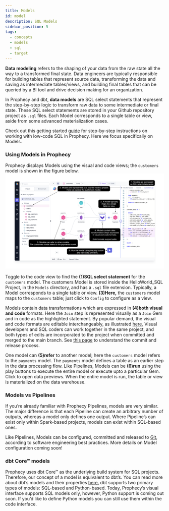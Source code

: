 ```yaml
---
title: Models
id: model
description: SQL Models
sidebar_position: 5
tags:
  - concepts
  - models
  - sql
  - target
---
```


**Data modeling** refers to the shaping of your data from the raw state all the way to a transformed final state. Data engineers are typically responsible for building tables that represent source data, transforming the data and saving as intermediate tables/views, and building final tables that can be queried by a BI tool and drive decision making for an organization.

In Prophecy and dbt, **data models** are SQL select statements that represent the step-by-step logic to transform raw data to some intermediate or final state. These SQL select statements are stored in your Github repository project as `.sql` files. Each Model corresponds to a single table or view, aside from some advanced materialization cases.

Check out this getting started [guide](/docs/getting-started/getting-started-with-low-code-sql.md) for step-by-step instructions on working with low-code SQL in Prophecy. Here we focus specifically on Models.

### Using Models in Prophecy

Prophecy displays Models using the visual and code views; the `customers` model is shown in the figure below.
![models-overview](./img/models-overview.png)

Toggle to the code view to find the **(1)SQL select statement** for the `customers` model. The customers Model is stored inside the HelloWorld_SQL Project, in the `Models` directory, and has a `.sql` file extension. Typically, a Model corresponds to a single table or view. **(3)Here,** the `customers` model maps to the `customers` table; just click to `Config` to configure as a view.

Models contain data transformations which are expressed in **(4)both visual and code** formats. Here the `Join` step is represented visually as a `Join` Gem and in code as the highlighted statement. By popular demand, the visual and code formats are editable interchangeably, as illustrated [here.](/docs/low-code-sql/low-code-sql.md) Visual developers and SQL coders can work together in the same project, and both types of edits are incorporated to the project when committed and merged to the main branch. See [this page](/docs/metadata/git.md#how-to-commit-changes) to understand the commit and release process.

One model can **(5)refer** to another model; here the `customers` model refers to the `payments` model. The `payments` model defines a table as an earlier step in the data processing flow. Like Pipelines, Models can be **(6)run** using the play buttons to execute the entire model or execute upto a particular Gem. Click to open data previews. When the entire model is run, the table or view is materialized on the data warehouse.

### Models vs Pipelines

If you’re already familiar with Prophecy Pipelines, models are very similar. The major difference is that each Pipeline can create an arbitrary number of outputs, whereas a model only defines one output. Where Pipeline’s can exist only within Spark-based projects, models can exist within SQL-based ones.

Like Pipelines, Models can be configured, committed and released to [Git](/docs/metadata/git.md), according to software engineering best practices. More details on Model configuration coming soon!

### dbt Core™ models

Prophecy uses dbt Core™ as the underlying build system for SQL projects. Therefore, our concept of a model is equivalent to dbt’s. You can read more about dbt’s models and their properties [here.](https://docs.getdbt.com/docs/build/models) dbt supports two primary types of models: SQL-based and Python-based. Today, Prophecy’s visual interface supports SQL models only, however, Python support is coming out soon. If you’d like to define Python models you can still use them within the code interface.
